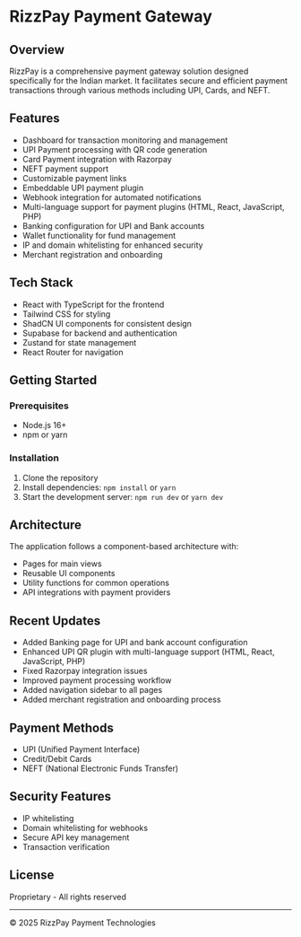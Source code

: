 
# RizzPay Payment Gateway

## Overview
RizzPay is a comprehensive payment gateway solution designed specifically for the Indian market. It facilitates secure and efficient payment transactions through various methods including UPI, Cards, and NEFT.

## Features
- Dashboard for transaction monitoring and management
- UPI Payment processing with QR code generation
- Card Payment integration with Razorpay
- NEFT payment support
- Customizable payment links
- Embeddable UPI payment plugin
- Webhook integration for automated notifications
- Multi-language support for payment plugins (HTML, React, JavaScript, PHP)
- Banking configuration for UPI and Bank accounts
- Wallet functionality for fund management
- IP and domain whitelisting for enhanced security
- Merchant registration and onboarding

## Tech Stack
- React with TypeScript for the frontend
- Tailwind CSS for styling
- ShadCN UI components for consistent design
- Supabase for backend and authentication
- Zustand for state management
- React Router for navigation

## Getting Started

### Prerequisites
- Node.js 16+
- npm or yarn

### Installation
1. Clone the repository
2. Install dependencies: `npm install` or `yarn`
3. Start the development server: `npm run dev` or `yarn dev`

## Architecture
The application follows a component-based architecture with:
- Pages for main views
- Reusable UI components
- Utility functions for common operations
- API integrations with payment providers

## Recent Updates
- Added Banking page for UPI and bank account configuration
- Enhanced UPI QR plugin with multi-language support (HTML, React, JavaScript, PHP)
- Fixed Razorpay integration issues
- Improved payment processing workflow
- Added navigation sidebar to all pages
- Added merchant registration and onboarding process

## Payment Methods
- UPI (Unified Payment Interface)
- Credit/Debit Cards
- NEFT (National Electronic Funds Transfer)

## Security Features
- IP whitelisting
- Domain whitelisting for webhooks
- Secure API key management
- Transaction verification

## License
Proprietary - All rights reserved

---

© 2025 RizzPay Payment Technologies
